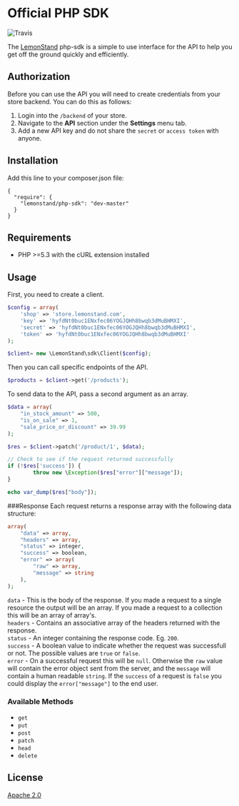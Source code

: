 Official PHP SDK
===

![Travis](https://travis-ci.org/lemonstand/php-sdk.svg?branch=master)

The [LemonStand](https://lemonstand.com) php-sdk is a simple to use interface for the API to help you get off the ground quickly and efficiently.

Authorization
---

Before you can use the API you will need to create credentials from your store backend. You can do this as follows:

1. Login into the `/backend` of your store.
2. Navigate to the **API** section under the **Settings** menu tab.
3. Add a new API key and do not share the `secret` or `access token` with anyone.

 
Installation
---

Add this line to your composer.json file:

```
{
  "require": {
    "lemonstand/php-sdk": "dev-master"
  }
}
```

Requirements 
---

- PHP >=5.3 with the cURL extension installed

Usage 
---

First, you need to  create a client.

```php
$config = array(
    'shop' => 'store.lemonstand.com',
    'key' => 'hyfdNt0buc1ENxfec06YOGJQHh8bwqb3dMuBHMXI',
    'secret' => 'hyfdNt0buc1ENxfec06YOGJQHh8bwqb3dMuBHMXI',
    'token' => 'hyfdNt0buc1ENxfec06YOGJQHh8bwqb3dMuBHMXI'
);

$client= new \LemonStand\sdk\Client($config);
```

Then you can call specific endpoints of the API.

```php
$products = $client->get('/products');
```

To send data to the API, pass a second argument as an array.

```php
$data = array(
    "in_stock_amount" => 500,
    "is_on_sale" => 1,
    "sale_price_or_discount" => 39.99
);

$res = $client->patch('/product/1', $data);

// Check to see if the request returned successfully
if (!$res['success']) {
        throw new \Exception($res["error"]["message"]);
}

echo var_dump($res["body"]);
```

###Response 
Each request returns a response array with the following data structure:

```php
array(
	"data" => array,
	"headers" => array,
	"status" => integer,
	"success" => boolean,
	"error" => array(
		"raw" => array, 
		"message" => string
	),
);
```

`data` - This is the body of the response. If you made a request to a single resource the output will be an array. If you made a request to a collection this will be an array of array's.  
`headers` - Contains an associative array of the headers returned with the response.  
`status` - An integer containing the response code. Eg. `200`.  
`success` - A boolean value to indicate whether the request was successfull or not. The possible values are `true` or `false`.  
`error` - On a successful request this will be `null`. Otherwise the `raw` value will contain the error object sent from the server, and the `message` will contain a human readable `string`. If the `success` of a request is `false` you could display the `error["message"]` to the end user.  

### Available Methods

- `get`  
- `put`  
- `post`  
- `patch`  
- `head`  
- `delete`  

License
---

[Apache 2.0](https://github.com/lemonstand/php-sdk/blob/master/LICENSE)